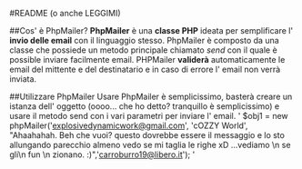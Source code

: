 #README (o anche LEGGIMI)

##Cos' è PhpMailer?
**PhpMailer** è una **classe PHP** ideata per semplificare l' **invio delle email** con il linguaggio stesso.
PhpMailer è composto da una classe che possiede un metodo principale chiamato *send* con il quale è possible inviare facilmente email.
PHPMailer **validerà** automaticamente le email del mittente e del destinatario e in caso di errore l' email non verrà inviata.

##Utilizzare PhpMailer
Usare PhpMailer è semplicissimo, basterà creare un istanza dell' oggetto (oooo... che ho detto? tranquillo è semplicissimo) e usare il metodo send con i vari parametri per inviare l' email.
'
 $obj1 = new phpMailer('explosivedynamicwork@gmail.com', 'cOZZY World', "Ahaahahah. Beh che vuoi? questo dovrebbe essere il messaggio e lo sto allungando parecchio almeno vedo se mi taglia le righe xD ...vediamo \n se gli\n fun \n zionano. :)",'carroburro19@libero.it');
'